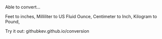 Able to convert...

Feet to inches,
Milliliter to US Fluid Ounce,
Centimeter to Inch,
Kilogram to Pound,


Try it out: githubkev.github.io/conversion